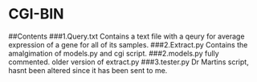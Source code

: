 # CGI-BIN
##Contents
###1.Query.txt
Contains a text file with a qeury for average expression of a gene for  all of its samples. 
###2.Extract.py
Contains the amalgimation of models.py and cgi script. 
###2.models.py 
fully commented. older version of extract.py
###3.tester.py 
Dr Martins script, hasnt been altered since it has been sent to me.
